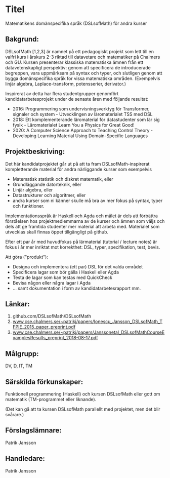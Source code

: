 # Titel

Matematikens domänspecifika språk (DSLsofMath) för andra kurser

## Bakgrund:

DSLsofMath [1,2,3] är namnet på ett pedagogiskt projekt som lett till
en valfri kurs i årskurs 2-3 riktad till datavetare och matematiker
på Chalmers och GU. Kursen presenterar klassiska matematiska ämnen
från ett datavetenskapligt perspektiv: genom att specificera de
introducerade begreppen, vara uppmärksam på syntax och typer, och
slutligen genom att bygga domänspecifika språk for vissa matematiska
områden. (Exempelvis linjär algebra, Laplace-transform, potensserier,
derivator.)

Inspirerat av detta har flera studentgrupper genomfört kandidatarbetesprojekt under de senaste åren med följande resultat:

+ 2016: Programmering som undervisningsverktyg för Transformer, signaler och system - Utvecklingen av läromaterialet TSS med DSL
+ 2018: Ett komplementerande läromaterial för datastudenter som lär sig fysik - Läromaterialet Learn You a Physics for Great Good!
+ 2020: A Computer Science Approach to Teaching Control Theory - Developing Learning Material Using Domain-Specific Languages

## Projektbeskriving:

Det här kandidatprojektet går ut på att ta fram DSLsofMath-inspirerat
kompletterande material för andra närliggande kurser som exempelvis

* Matematisk statistik och diskret matematik, eller
* Grundläggande datorteknik, eller
* Linjär algebra, eller
* Datastrukturer och algoritmer, eller
* andra kurser som ni känner skulle må bra av mer fokus på syntax, typer och funktioner.

Implementationsspråk är Haskell och Agda och målet är dels att
förbättra förståelsen hos projektmedlemmarna av de kurser och ämnen
som väljs och dels att ge framtida studenter mer material att arbeta
med. Materialet som utvecklas skall finnas öppet tillgängligt på
github.

Efter ett par år med huvudfokus på lärmaterial (tutorial / lecture notes) är fokus i år mer inriktat mot korrekthet: DSL, typer, specifikation, test, bevis.

Att göra ("produkt"):

* Designa och implementera (ett par) DSL för det valda området
* Specificera lagar som bör gälla i Haskell eller Agda
* Testa de lagar som kan testas med QuickCheck
* Bevisa någon eller några lagar i Agda
* ... samt dokumentation i form av kandidatarbetesrapport mm.


## Länkar:

1. github.com/DSLsofMath/DSLsofMath
2. www.cse.chalmers.se/~patrikj/papers/Ionescu_Jansson_DSLsofMath_TFPIE_2015_paper_preprint.pdf
3. www.cse.chalmers.se/~patrikj/papers/Janssonetal_DSLsofMathCourseExamplesResults_preprint_2018-08-17.pdf

## Målgrupp:

DV, D, IT, TM

## Särskilda förkunskaper:

Funktionell programmering (Haskell) och kursen DSLsofMath eller gott om matematik (TM-programmet eller liknande).

(Det kan gå att ta kursen DSLsofMath parallellt med projektet, men det blir svårare.)

## Förslagslämnare:

Patrik Jansson

## Handledare:

Patrik Jansson
